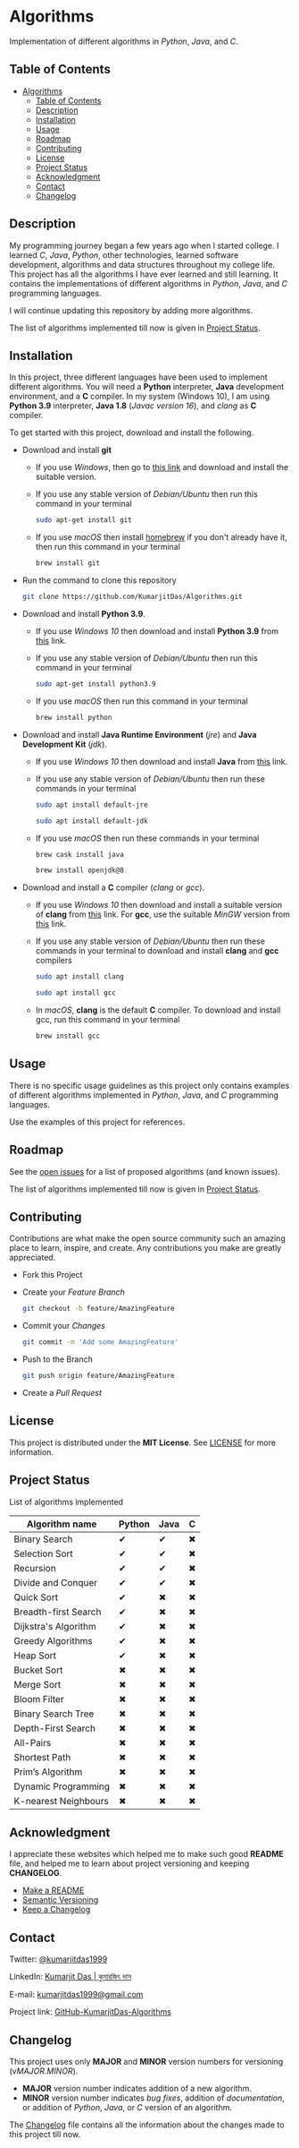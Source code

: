# Algorithms

Implementation of different algorithms in *Python*, *Java*, and *C*.

## Table of Contents

- [Algorithms](#algorithms)
  - [Table of Contents](#table-of-contents)
  - [Description](#description)
  - [Installation](#installation)
  - [Usage](#usage)
  - [Roadmap](#roadmap)
  - [Contributing](#contributing)
  - [License](#license)
  - [Project Status](#project-status)
  - [Acknowledgment](#acknowledgment)
  - [Contact](#contact)
  - [Changelog](#changelog)

## Description

My programming journey began a few years ago when I started college. I
learned *C*, *Java*, *Python*, other technologies, learned software
development, algorithms and data structures throughout my college life. This
project has all the algorithms I have ever learned and still learning. It
contains the implementations of different algorithms in *Python*, *Java*, and
*C* programming languages.

I will continue updating this repository by adding more algorithms.

The list of algorithms implemented till now is given in
[Project Status](#project-status).

## Installation

In this project, three different languages have been used to implement
different algorithms. You will need a **Python** interpreter, **Java**
development environment, and a **C** compiler. In my system (Windows 10), I
am using **Python 3.9** interpreter, **Java 1.8** (*Javac version 16*), and
*clang* as **C** compiler.

To get started with this project, download and install the following.

- Download and install **git**
  - If you use *Windows*, then go to [this link](https://git-scm.com/downloads)
    and download and install the suitable version.
  - If you use any stable version of *Debian/Ubuntu* then run this command in
    your terminal

    ```sh
    sudo apt-get install git
    ```

  - If you use *macOS* then install [homebrew](https://brew.sh/) if you don't
    already have it, then run this command in your terminal

    ```sh
    brew install git
    ```

- Run the command to clone this repository

  ```sh
  git clone https://github.com/KumarjitDas/Algorithms.git
  ```

- Download and install **Python 3.9**.
  - If you use *Windows 10* then download and install **Python 3.9** from
    [this](https://www.python.org/downloads/windows/) link.
  - If you use any stable version of *Debian/Ubuntu* then run this command in
    your terminal

    ```sh
    sudo apt-get install python3.9
    ```

  - If you use *macOS* then run this command in your terminal

    ```sh
    brew install python
    ```

- Download and install **Java Runtime Environment** (*jre*) and
  **Java Development Kit** (*jdk*).
  - If you use *Windows 10* then download and install **Java** from
    [this](https://www.java.com/en/download/) link.
  - If you use any stable version of *Debian/Ubuntu* then run these commands in
    your terminal

    ```sh
    sudo apt install default-jre
    ```

    ```sh
    sudo apt install default-jdk
    ```

  - If you use *macOS* then run these commands in your terminal

    ```sh
    brew cask install java
    ```

    ```sh
    brew install openjdk@8
    ```

- Download and install a **C** compiler (*clang* or *gcc*).
  - If you use *Windows 10* then download and install a suitable version of
    **clang** from [this](https://releases.llvm.org/download.html) link. For
    **gcc**, use the suitable *MinGW* version from
    [this](http://mingw-w64.org/doku.php/download) link.
  - If you use any stable version of *Debian/Ubuntu* then run these commands in
    your terminal to download and install **clang** and **gcc** compilers

    ```sh
    sudo apt install clang
    ```

    ```sh
    sudo apt install gcc
    ```

  - In *macOS*, **clang** is the default **C** compiler. To download and
    install gcc, run this command in your terminal

    ```sh
    brew install gcc
    ```

## Usage

There is no specific usage guidelines as this project only contains examples
of different algorithms implemented in *Python*, *Java*, and *C* programming
languages.

Use the examples of this project for references.

## Roadmap

See the [open issues](https://github.com/KumarjitDas/Algorithms/issues) for a
list of proposed algorithms (and known issues).

The list of algorithms implemented till now is given in
[Project Status](#project-status).

## Contributing

Contributions are what make the open source community such an amazing place
to learn, inspire, and create. Any contributions you make are greatly
appreciated.

- Fork this Project
- Create your *Feature Branch*

  ```sh
  git checkout -b feature/AmazingFeature
  ```

- Commit your *Changes*

  ```sh
  git commit -m 'Add some AmazingFeature'
  ```

- Push to the Branch

  ```sh
  git push origin feature/AmazingFeature
  ```

- Create a *Pull Request*

## License

This project is distributed under the **MIT License**. See [LICENSE](LICENSE)
for more information.

## Project Status

List of algorithms implemented

<!-- implemented: ✔, not implemented: ✖ -->
| Algorithm name       | Python | Java  | C   |
| -------------------- | ------ | ----  | --- |
| Binary Search        | ✔      | ✔    | ✖   |
| Selection Sort       | ✔      | ✔    | ✖   |
| Recursion            | ✔      | ✔    | ✖   |
| Divide and Conquer   | ✔      | ✔    | ✖   |
| Quick Sort           | ✔      | ✖    | ✖   |
| Breadth-first Search | ✔      | ✖    | ✖   |
| Dijkstra's Algorithm | ✔      | ✖    | ✖   |
| Greedy Algorithms    | ✔      | ✖    | ✖   |
| Heap Sort            | ✔      | ✖    | ✖   |
| Bucket Sort          | ✖      | ✖    | ✖   |
| Merge Sort           | ✖      | ✖    | ✖   |
| Bloom Filter         | ✖      | ✖    | ✖   |
| Binary Search Tree   | ✖      | ✖    | ✖   |
| Depth-First Search   | ✖      | ✖    | ✖   |
| All-Pairs            | ✖      | ✖    | ✖   |
| Shortest Path        | ✖      | ✖    | ✖   |
| Prim’s Algorithm     | ✖      | ✖    | ✖   |
| Dynamic Programming  | ✖      | ✖    | ✖   |
| K-nearest Neighbours | ✖      | ✖    | ✖   |

## Acknowledgment

I appreciate these websites which helped me to make such good **README**
file, and helped me to learn about project versioning and keeping
**CHANGELOG**.

- [Make a README](https://www.makeareadme.com/)
- [Semantic Versioning](https://semver.org/spec/v2.0.0.html)
- [Keep a Changelog](https://keepachangelog.com/en/1.0.0/)

## Contact

Twitter: [@kumarjitdas1999](https://twitter.com/kumarjitdas1999)

LinkedIn:
[Kumarjit Das | কুমারজিৎ দাস](https://www.linkedin.com/in/kumarjit-das/)

E-mail: [kumarjitdas1999@gmail.com](kumarjitdas1999@gmail.com)

Project link:
[GitHub-KumarjitDas-Algorithms](https://github.com/KumarjitDas/Algorithms/)

## Changelog

This project uses only **MAJOR** and **MINOR** version numbers for versioning
(v*MAJOR.MINOR*).

- **MAJOR** version number indicates addition of a new algorithm.
- **MINOR** version number indicates *bug fixes*, addition of
  *documentation*, or addition of *Python*, *Java*, or *C* version of an
  algorithm.

The [Changelog](CHANGELOG.md) file contains all the information about the
changes made to this project till now.
